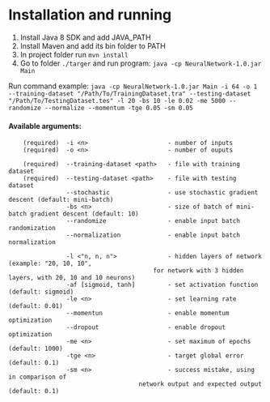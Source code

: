 # Installation and running

1. Install Java 8 SDK and add JAVA_PATH
2. Install Maven and add its bin folder to PATH
3. In project folder run `mvn install`
4. Go to folder `./targer` and run program: `java -cp NeuralNetwork-1.0.jar Main`

Run command example:
	`java -cp NeuralNetwork-1.0.jar Main -i 64 -o 1 --training-dataset "/Path/To/TrainingDataset.tra" --testing-dataset "/Path/To/TestingDataset.tes" -l 20 -bs 10 -le 0.02 -me 5000 --randomize --normalize --momentum -tge 0.05 -sm 0.05`

#### Available arguments:
```
	(required) 	-i <n> 						- number of inputs
	(required) 	-o <n> 						- number of ouputs

	(required)	--training-dataset <path> 	- file with training dataset
	(required)	--testing-dataset <path> 	- file with testing dataset
				--stochastic				- use stochastic gradient descent (default: mini-batch)
				-bs <n>						- size of batch of mini-batch gradient descent (default: 10)
				--randomize					- enable input batch randomization
				--normalization				- enable input batch normalization

				-l <"n, n, n">				- hidden layers of network (example: "20, 10, 10",
                                        for network with 3 hidden layers, with 20, 10 and 10 neurons)
				-af [sigmoid, tanh]			- set activation function (default: sigmoid)
				-le <n>						- set learning rate	(default: 0.01)
				--momentun					- enable momentum optimization
				--dropout					- enable dropout optimization
				-me <n>						- set maximum of epochs (default: 1000)
				-tge <n>					- target global error (default: 0.1)
				-sm <n>						- success mistake, using in comparison of
                                    network output and expected output (default: 0.1)
```
